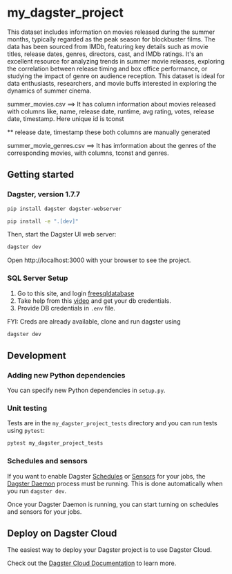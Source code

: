# my_dagster_project

This dataset includes information on movies released during the summer months, typically regarded as the peak season for blockbuster films. The data has been sourced from IMDb, featuring key details such as movie titles, release dates, genres, directors, cast, and IMDb ratings. It's an excellent resource for analyzing trends in summer movie releases, exploring the correlation between release timing and box office performance, or studying the impact of genre on audience reception. This dataset is ideal for data enthusiasts, researchers, and movie buffs interested in exploring the dynamics of summer cinema.

summer_movies.csv ==> It has column information about movies released with columns like, name, release date, runtime, avg rating, votes, release date, timestamp. Here unique id is tconst

\*\* release date, timestamp these both columns are manually generated

summer_movie_genres.csv ==> It has imformation about the genres of the corresponding movies, with columns, tconst and genres.

## Getting started

### Dagster, version 1.7.7

```bash
pip install dagster dagster-webserver
```

```bash
pip install -e ".[dev]"
```

Then, start the Dagster UI web server:

```bash
dagster dev
```

Open http://localhost:3000 with your browser to see the project.

### SQL Server Setup

1. Go to this site, and login [freesqldatabase](https://www.freesqldatabase.com/)
2. Take help from this [video](https://youtu.be/TMGHOW8Hzvw?si=FMUGmkbhbglSOd5d) and get your db credentials.
3. Provide DB credentials in `.env` file.

FYI: Creds are already available, clone and run dagster using

```bash
dagster dev
```

## Development

### Adding new Python dependencies

You can specify new Python dependencies in `setup.py`.

### Unit testing

Tests are in the `my_dagster_project_tests` directory and you can run tests using `pytest`:

```bash
pytest my_dagster_project_tests
```

### Schedules and sensors

If you want to enable Dagster [Schedules](https://docs.dagster.io/concepts/partitions-schedules-sensors/schedules) or [Sensors](https://docs.dagster.io/concepts/partitions-schedules-sensors/sensors) for your jobs, the [Dagster Daemon](https://docs.dagster.io/deployment/dagster-daemon) process must be running. This is done automatically when you run `dagster dev`.

Once your Dagster Daemon is running, you can start turning on schedules and sensors for your jobs.

## Deploy on Dagster Cloud

The easiest way to deploy your Dagster project is to use Dagster Cloud.

Check out the [Dagster Cloud Documentation](https://docs.dagster.cloud) to learn more.
